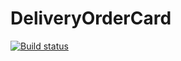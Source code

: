# DeliveryOrderCard
[![Build status](https://ci.appveyor.com/api/projects/status/hbjyxrnhsgxmt3ff?svg=true)](https://ci.appveyor.com/project/Anna-Stankevich/aqa-homework-4)
